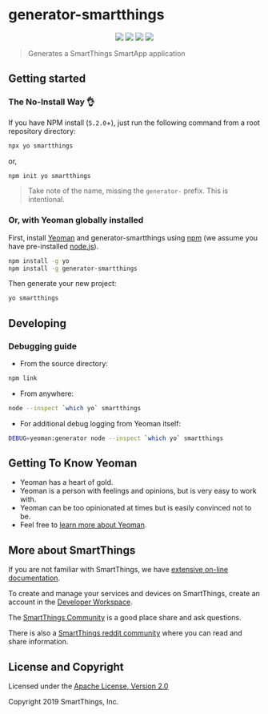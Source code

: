 # generator-smartthings

<p align="center">
<a href="https://npmjs.org/package/generator-smartthings"><img src="https://badge.fury.io/js/generator-smartthings.svg"></a>
<a href="https://circleci.com/gh/SmartThingsCommunity/generator-smartthings.svg?style=svg"><img src="https://circleci.com/gh/SmartThingsCommunity/generator-smartthings.svg?style=svg"></a>
<a href="https://david-dm.org/SmartThingsCommunity/generator-smartthings"><img src="https://david-dm.org/SmartThingsCommunity/generator-smartthings.svg?theme=shields.io"></a>
<a href="https://codecov.io/gh/SmartThingsCommunity/generator-smartthings"><img src="https://codecov.io/gh/SmartThingsCommunity/generator-smartthings/branch/master/graph/badge.svg" /></a>
</p>

> Generates a SmartThings SmartApp application

## Getting started

### The No-Install Way 👌

If you have NPM install (`5.2.0`+), just run the following command from a root repository directory:

```bash
npx yo smartthings
```

or,

```bash
npm init yo smartthings
```

> Take note of the name, missing the `generator-` prefix. This is intentional.

### Or, with Yeoman globally installed

First, install [Yeoman](http://yeoman.io) and generator-smartthings using [npm](https://www.npmjs.com/) (we assume you have pre-installed [node.js](https://nodejs.org/)).

```bash
npm install -g yo
npm install -g generator-smartthings
```

Then generate your new project:

```bash
yo smartthings
```

## Developing

### Debugging guide

* From the source directory:

```bash
npm link
```

* From anywhere:

```bash
node --inspect `which yo` smartthings
```

* For additional debug logging from Yeoman itself:

```bash
DEBUG=yeoman:generator node --inspect `which yo` smartthings
```

## Getting To Know Yeoman

* Yeoman has a heart of gold.
* Yeoman is a person with feelings and opinions, but is very easy to work with.
* Yeoman can be too opinionated at times but is easily convinced not to be.
* Feel free to [learn more about Yeoman](http://yeoman.io/).

## More about SmartThings

If you are not familiar with SmartThings, we have
[extensive on-line documentation](https://smartthings.developer.samsung.com/develop/index.html).

To create and manage your services and devices on SmartThings, create an account in the
[Developer Workspace](https://devworkspace.developer.samsung.com/).

The [SmartThings Community](https://community.smartthings.com/c/developers/) is a good place share and
ask questions.

There is also a [SmartThings reddit community](https://www.reddit.com/r/SmartThings/) where you
can read and share information.

## License and Copyright

Licensed under the [Apache License, Version 2.0](https://www.apache.org/licenses/LICENSE-2.0)

Copyright 2019 SmartThings, Inc.
